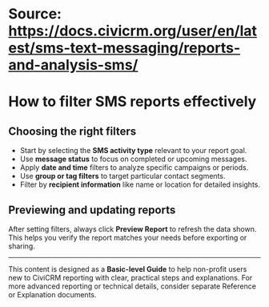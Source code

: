 # Source: https://docs.civicrm.org/user/en/latest/sms-text-messaging/reports-and-analysis-sms/

# How to filter SMS reports effectively

## Choosing the right filters

- Start by selecting the **SMS activity type** relevant to your report goal.
- Use **message status** to focus on completed or upcoming messages.
- Apply **date and time** filters to analyze specific campaigns or periods.
- Use **group or tag filters** to target particular contact segments.
- Filter by **recipient information** like name or location for detailed insights.

## Previewing and updating reports

After setting filters, always click **Preview Report** to refresh the data shown. This helps you verify the report matches your needs before exporting or sharing.

---

This content is designed as a **Basic-level Guide** to help non-profit users new to CiviCRM reporting with clear, practical steps and explanations. For more advanced reporting or technical details, consider separate Reference or Explanation documents.
